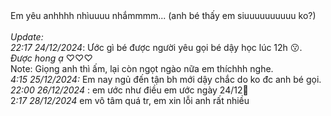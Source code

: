 <div>Em yêu anhhhh nhìuuuu nhắmmmm...
(anh bé thấy em siuuuuuuuuuu ko?)</div> <br><i>Update:<br> 22:17 24/12/2024</i>: Ước gì bé được người yêu gọi bé dậy học lúc 12h 😗. <i>Được hong ạ</i> ♡♡♡ 
<div>Note: Giọng anh thì ấm, lại còn ngọt ngào nữa em thíchhh nghe.</div> <div><i>4:15 25/12/2024: </i>Em nay ngủ đến tận bh mới dậy chắc do ko đc anh bé gọi.</div>
<div><i>22:00 26/12/2024</i> : em ước như điều em ước ngày 24/12🥺</div>
<div>2<i>:17 28/12/2024</i> em vô tâm quá tr, em xin lỗi anh rất nhiều </div>



